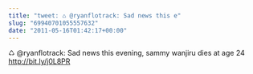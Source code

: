 ```yaml
---
title: "tweet: ♺ @ryanflotrack: Sad news this e"
slug: "69940701055557632"
date: "2011-05-16T01:42:17+00:00"
---
```

♺ @ryanflotrack: Sad news this evening, sammy wanjiru dies at age 24 http://bit.ly/j0L8PR